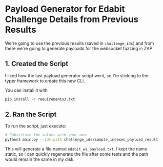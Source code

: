 # Payload Generator for Edabit Challenge Details from Previous Results

We're going to use the previous results (saved in `challenge_ids`) and from there we're going to generate payloads for the websocket fuzzing in ZAP

## 1. Created the Script

I liked how the last payload generator script went, so I'm sticking to the typer framework to create this new CLI.

You can install it with

```bash
pip install -r requirements3.txt
```

## 2. Ran the Script

To run the script, just execute:

```bash
# Substitute the values with your own.
python3 main.py --ids-path challenge_ids/sample_indexes_payload_result.txt.json --request-id 10
```

This will generate a file named `edabit_ws_payload.txt`. I kept the name static, so I can quickly regenerate the file after some tests and the path would remain the same in my disk.
